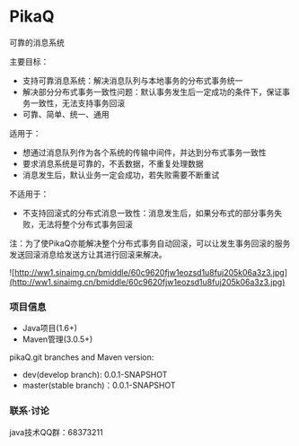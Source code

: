 PikaQ
=======

可靠的消息系统

主要目标：

- 支持可靠消息系统：解决消息队列与本地事务的分布式事务统一
- 解决部分分布式事务一致性问题：默认事务发生后一定成功的条件下，保证事务一致性，无法支持事务回滚
- 可靠、简单、统一、通用

适用于：

- 想通过消息队列作为各个系统的传输中间件，并达到分布式事务一致性
- 要求消息系统是可靠的，不丢数据，不重复处理数据
- 消息发生后，默认业务一定会成功，若失败需要不断重试

不适用于：

- 不支持回滚式的分布式消息一致性：消息发生后，如果分布式的部分事务失败，无法将整个分布式事务回滚

注：为了使PikaQ亦能解决整个分布式事务自动回滚，可以让发生事务回滚的服务发送回滚消息给发送方让其进行回滚来解决。

![http://ww1.sinaimg.cn/bmiddle/60c9620fjw1eozsd1u8fuj205k06a3z3.jpg](http://ww1.sinaimg.cn/bmiddle/60c9620fjw1eozsd1u8fuj205k06a3z3.jpg)

### 项目信息 ###

- Java项目(1.6+)
- Maven管理(3.0.5+)

pikaQ.git branches and Maven version:

- dev(develop branch): 0.0.1-SNAPSHOT
- master(stable branch)：0.0.1-SNAPSHOT

### 联系·讨论

java技术QQ群：68373211